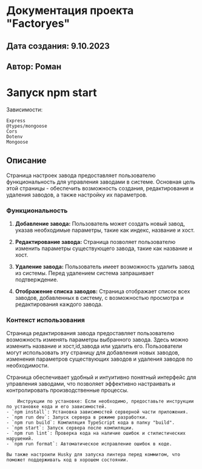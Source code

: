 # Документация проекта "Factoryes"

## Дата создания: 9.10.2023

## Автор: Роман

# Запуск npm start

Зависимости:

    Express
    @types/mongoose
    Cors
    Dotenv
    Mongoose

## Описание

Страница настроек завода предоставляет пользователю функциональность для управления заводами в системе. Основная цель этой страницы - обеспечить возможность создания, редактирования и удаления заводов, а также настройку их параметров.

### Функциональность

1. **Добавление завода:** Пользователь может создать новый завод, указав необходимые параметры, такие как индекс, название и хост.

2. **Редактирование завода:** Страница позволяет пользователю изменить параметры существующего завода, такие как название и хост.

3. **Удаление завода:** Пользователь имеет возможность удалить завод из системы. Перед удалением система запрашивает подтверждение.

4. **Отображение списка заводов:** Страница отображает список всех заводов, добавленных в систему, с возможностью просмотра и редактирования каждого завода.

### Контекст использования

Страница редактирования завода предоставляет пользователю возможность изменять параметры выбранного завода. Здесь можно изменить название и хост,id,завода или удалить его. Пользователи могут использовать эту страницу для добавления новых заводов, изменения параметров существующих заводов и удаления заводов по необходимости.

Страница обеспечивает удобный и интуитивно понятный интерфейс для управления заводами, что позволяет эффективно настраивать и контролировать производственные процессы.

```
    Инструкции по установке: Если необходимо, предоставьте инструкции по установке кода и его зависимостей.
- `npm install`: Установка зависимостей серверной части приложения.
- `npm run dev`: Запуск сервера в режиме разработки.
- `npm run build`: Компиляция TypeScript кода в папку "build".
- `npm start`: Запуск сервера после компиляции.
- `npm run lint`: Проверка кода на наличие ошибок и стилистических нарушений.
- `npm run format`: Автоматическое исправление ошибок в коде.

Вы также настроили Husky для запуска линтера перед коммитом, что поможет поддерживать код в хорошем состоянии.

```




